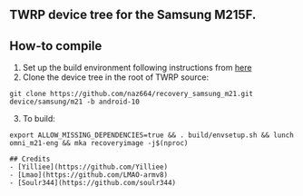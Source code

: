 ## TWRP device tree for the Samsung M215F.

## How-to compile

1. Set up the build environment following instructions from [here](https://github.com/minimal-manifest-twrp/platform_manifest_twrp_aosp)
2. Clone the device tree in the root of TWRP source:
```
git clone https://github.com/naz664/recovery_samsung_m21.git device/samsung/m21 -b android-10
```
3. To build:
```
export ALLOW_MISSING_DEPENDENCIES=true && . build/envsetup.sh && lunch omni_m21-eng && mka recoveryimage -j$(nproc)

## Credits
- [Yilliee](https://github.com/Yilliee)
- [Lmao](https://github.com/LMAO-armv8)
- [Soulr344](https://github.com/soulr344)

